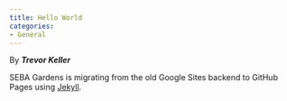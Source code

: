 ```yaml
---
title: Hello World
categories:
- General
---
```


By ***Trevor Keller***

SEBA Gardens is migrating from the old Google Sites backend
to GitHub Pages using [Jekyll](https://jekyllrb.com/).
